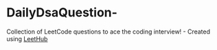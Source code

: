 # DailyDsaQuestion-
Collection of LeetCode questions to ace the coding interview! - Created using [LeetHub](https://github.com/QasimWani/LeetHub)

